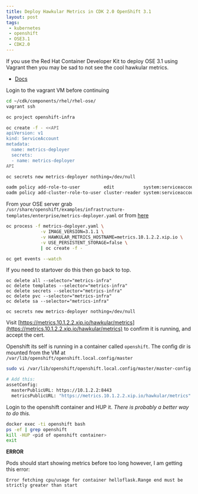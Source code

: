 ```yaml
---
title: Deploy Hawkular Metrics in CDK 2.0 OpenShift 3.1
layout: post
tags:
 - kubernetes
 - openshift
 - OSE3.1
 - CDK2.0
---
```


If you use the Red Hat Container Developer Kit to deploy OSE 3.1 using Vagrant then you may be sad to not see the cool hawkular metrics.

- [Docs](https://docs.openshift.com/enterprise/3.2/install_config/cluster_metrics.html)

Login to the vagrant VM before continuing

```bash
cd ~/cdk/components/rhel/rhel-ose/
vagrant ssh

oc project openshift-infra

oc create -f - <<API
apiVersion: v1
kind: ServiceAccount
metadata:
  name: metrics-deployer
  secrets:
  - name: metrics-deployer
API

oc secrets new metrics-deployer nothing=/dev/null

oadm policy add-role-to-user         edit           system:serviceaccount:openshift-infra:metrics-deployer
oadm policy add-cluster-role-to-user cluster-reader system:serviceaccount:openshift-infra:heapster
```

From your OSE server grab  `/usr/share/openshift/examples/infrastructure-templates/enterprise/metrics-deployer.yaml` or from [here](https://raw.githubusercontent.com/openshift/openshift-ansible/master/roles/openshift_examples/files/examples/v1.1/infrastructure-templates/enterprise/metrics-deployer.yaml)

```bash
oc process -f metrics-deployer.yaml \
             -v IMAGE_VERSION=3.1.1 \
             -v HAWKULAR_METRICS_HOSTNAME=metrics.10.1.2.2.xip.io \
             -v USE_PERSISTENT_STORAGE=false \
             | oc create -f -

oc get events --watch
```

If you need to startover do this then go back to top.

```
oc delete all --selector="metrics-infra"
oc delete templates --selector="metrics-infra"
oc delete secrets --selector="metrics-infra"
oc delete pvc --selector="metrics-infra"
oc delete sa --selector="metrics-infra"

oc secrets new metrics-deployer nothing=/dev/null
```

Visit [https://metrics.10.1.2.2.xip.io/hawkular/metrics](https://metrics.10.1.2.2.xip.io/hawkular/metrics) to confirm it is running, and accept the cert.

Openshift its self is running in a container called `openshift`. The config dir is mounted from the VM at `/var/lib/openshift/openshift.local.config/master`

```bash
sudo vi /var/lib/openshift/openshift.local.config/master/master-config.yaml

# Add this:
assetConfig:
  masterPublicURL: https://10.1.2.2:8443
  metricsPublicURL: "https://metrics.10.1.2.2.xip.io/hawkular/metrics"
```

Login to the openshift container and HUP it. _There is probably a better way to do this._

```bash
docker exec -ti openshift bash
ps -ef | grep openshift
kill -HUP <pid of openshift container>
exit
```

**ERROR**

Pods should start showing metrics before too long however, I am getting this error:

```
Error fetching cpu/usage for container helloflask.Range end must be strictly greater than start
```
